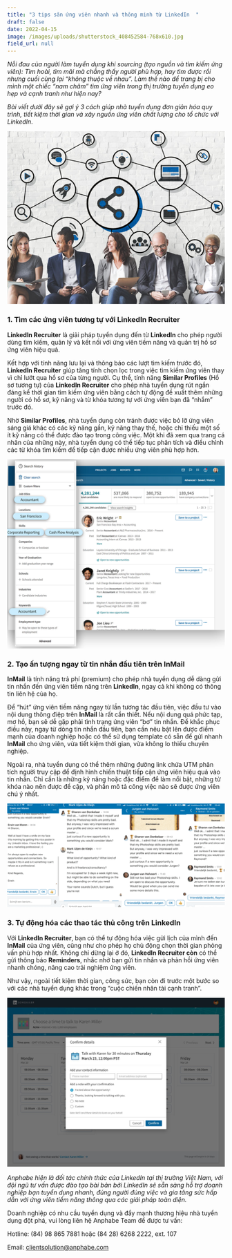 ```yaml
---
title: "3 tips săn ứng viên nhanh và thông minh từ LinkedIn  "
draft: false
date: 2022-04-15
image: /images/uploads/shutterstock_408452584-768x610.jpg
field_url: null
---
```

*Nỗi đau của người làm tuyển dụng khi sourcing (tạo nguồn và tìm kiếm ứng viên): Tìm hoài, tìm mãi mà chẳng thấy người phù hợp, hay tìm được rồi nhưng cuối cùng lại “không thuộc về nhau”. Làm thế nào để trang bị cho mình một chiếc “nam châm” tìm ứng viên trong thị trường tuyển dụng eo hẹp và cạnh tranh như hiện nay?*  

*Bài viết dưới đây sẽ gợi ý 3 cách giúp nhà tuyển dụng đơn giản hóa quy trình, tiết kiệm thời gian và xây nguồn ứng viên chất lượng cho tổ chức với LinkedIn.* 

![3 cách giúp nhà tuyển dụng đơn giản hóa quy trình, tiết kiệm thời gian và xây nguồn ứng viên chất lượng cho tổ chức với LinkedIn.](/images/uploads/shutterstock_408452584-768x610.jpg "3 cách giúp nhà tuyển dụng đơn giản hóa quy trình, tiết kiệm thời gian và xây nguồn ứng viên chất lượng cho tổ chức với LinkedIn.")

### **1. Tìm các ứng viên tương tự với LinkedIn Recruiter**

**LinkedIn Recruiter** là giải pháp tuyển dụng đến từ **LinkedIn** cho phép người dùng tìm kiếm, quản lý và kết nối với ứng viên tiềm năng và quản trị hồ sơ ứng viên hiệu quả. 

Kết hợp với tính năng lưu lại và thông báo các lượt tìm kiếm trước đó, **LinkedIn Recruiter** giúp tăng tính chọn lọc trong việc tìm kiếm ứng viên thay vì chỉ lướt qua hồ sơ của từng người. Cụ thể, tính năng **Similar Profiles** (Hồ sơ tương tự) của **LinkedIn Recruiter** cho phép nhà tuyển dụng rút ngắn đáng kể thời gian tìm kiếm ứng viên bằng cách tự động đề xuất thêm những người có hồ sơ, kỹ năng và từ khóa tương tự với ứng viên bạn đã “nhắm” trước đó.  

Nhờ **Similar Profiles**, nhà tuyển dụng còn tránh được việc bỏ lỡ ứng viên sáng giá khác có các kỹ năng gần, kỹ năng thay thế, hoặc chỉ thiếu một số ít kỹ năng có thể được đào tạo trong công việc. Một khi đã xem qua trang cá nhân của những này, nhà tuyển dụng có thể tiếp tục phân tích và điều chỉnh các từ khóa tìm kiếm để tiếp cận được nhiều ứng viên phù hợp hơn.  

![Nhờ Similar Profiles, nhà tuyển dụng tránh được việc bỏ lỡ ứng viên có các kỹ năng tương tự trong hồ sơ.](/images/uploads/pasted-image-0-1-.png "Nhờ Similar Profiles, nhà tuyển dụng tránh được việc bỏ lỡ ứng viên có các kỹ năng tương tự trong hồ sơ.")

### **2. Tạo ấn tượng ngay từ tin nhắn đầu tiên trên InMail**

**InMail** là tính năng trả phí (premium) cho phép nhà tuyển dụng dễ dàng gửi tin nhắn đến ứng viên tiềm năng trên **LinkedIn**, ngay cả khi không có thông tin liên hệ của họ.  

Để “hút” ứng viên tiềm năng ngay từ lần tương tác đầu tiên, việc đầu tư vào nội dung thông điệp trên **InMail** là rất cần thiết. Nếu nội dung quá phức tạp, mơ hồ, bạn sẽ dễ gặp phải tình trạng ứng viên “bơ” tin nhắn. Để khắc phục điều này, ngay từ dòng tin nhắn đầu tiên, bạn cần nêu bật lên được điểm mạnh của doanh nghiệp hoặc có thể sử dụng template có sẵn để gửi nhanh **InMail** cho ứng viên, vừa tiết kiệm thời gian, vừa không lo thiếu chuyên nghiệp.  

Ngoài ra, nhà tuyển dụng có thể thêm những đường link chứa UTM phân tích người truy cập để định hình chiến thuật tiếp cận ứng viên hiệu quả vào tin nhắn. Chỉ cần là những kỹ năng hoặc đặc điểm để làm nổi bật, những từ khóa nào nên được đề cập, và phần mô tả công việc nào sẽ được ứng viên chú ý nhất. 

![InMail hỗ trợ cá nhân hóa tin nhắn tiếp cận ứng viên cho nhà tuyển dụng.](/images/uploads/pasted-image-0-5.png "InMail hỗ trợ cá nhân hóa tin nhắn tiếp cận ứng viên cho nhà tuyển dụng.")

### **3. Tự động hóa các thao tác thủ công trên LinkedIn**

Với **LinkedIn Recruiter**, bạn có thể tự động hóa việc gửi lịch của mình đến **InMail** của ứng viên, cũng như cho phép họ chủ động chọn thời gian phỏng vấn phù hợp nhất. Không chỉ dừng lại ở đó, **LinkedIn Recruiter còn** có thể gửi thông báo **Reminders**, nhắc nhở bạn gửi tin nhắn và phản hồi ứng viên nhanh chóng, nâng cao trải nghiệm ứng viên. 

Như vậy, ngoài tiết kiệm thời gian, công sức, bạn còn đi trước một bước so với các nhà tuyển dụng khác trong “cuộc chiến nhân tài cạnh tranh”. 

![Với LinkedIn Recruiter, bạn có thể tự động hóa việc lên lịch phỏng vấn.](/images/uploads/pasted-image-0.png "Với LinkedIn Recruiter, bạn có thể tự động hóa việc lên lịch phỏng vấn.")

*Anphabe hiện là đối tác chính thức của LinkedIn tại thị trường Việt Nam, với đội ngũ tư vấn được đào tạo bài bản bởi LinkedIn sẽ sẵn sàng hỗ trợ doanh nghiệp bạn tuyển dụng nhanh, đúng người đúng việc và gia tăng sức hấp dẫn với ứng viên tiềm năng thông qua các giải pháp toàn diện.*   

Doanh nghiệp có nhu cầu tuyển dụng và đẩy mạnh thương hiệu nhà tuyển dụng đột phá, vui lòng liên hệ Anphabe Team để được tư vấn:   

Hotline: (84) 98 865 7881 hoặc (84 28) 6268 2222, ext. 107   

Email: clientsolution@anphabe.com